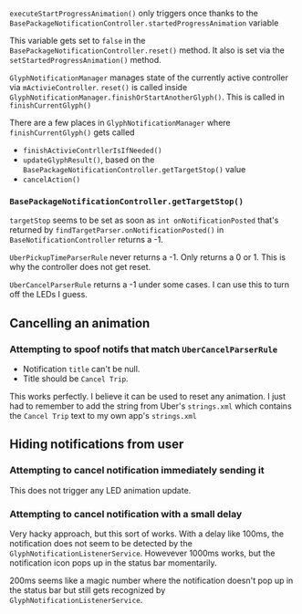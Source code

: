 `executeStartProgressAnimation()` only triggers once thanks to the `BasePackageNotificationController.startedProgressAnimation` variable

This variable gets set to `false` in the `BasePackageNotificationController.reset()` method. It also is set via the `setStartedProgressAnimation()` method.

`GlyphNotificationManager` manages state of the currently active controller via `mActivieController`. `reset()` is called inside `GlyphNotificationManager.finishOrStartAnotherGlyph()`. This is called in `finishCurrentGlyph()`

There are a few places in `GlyphNotificationManager` where `finishCurrentGlyph()` gets called
- `finishActivieContrllerIsIfNeeded()` 
- `updateGlyphResult()`, based on the `BasePackageNotificationController.getTargetStop()` value
- `cancelAction()`

### `BasePackageNotificationController.getTargetStop()`

`targetStop` seems to be set as soon as `int onNotificationPosted` that's returned by `findTargetParser.onNotificationPosted()` in `BaseNotificationController` returns a -1. 

`UberPickupTimeParserRule` never returns a -1. Only returns a 0 or 1. This is why the controller does not get reset.

`UberCancelParserRule` returns a -1 under some cases. I can use this to turn off the LEDs I guess.


## Cancelling an animation

### Attempting to spoof notifs that match `UberCancelParserRule`

- Notification `title` can't be null. 
- Title should be `Cancel Trip`. 

This works perfectly. I believe it can be used to reset any animation. I just had to remember to add the string from Uber's `strings.xml` which contains the `Cancel Trip` text to my own app's `strings.xml`


## Hiding notifications from user

### Attempting to cancel notification immediately sending it
This does not trigger any LED animation update.

### Attempting to cancel notification with a small delay
Very hacky approach, but this sort of works. With a delay like 100ms, the notification does not seem to be detected by the `GlyphNotificationListenerService`. Howevever 1000ms works, but the notification icon pops up in the status bar momentarily. 

200ms seems like a magic number where the notification doesn't pop up in the status bar but still gets recognized by `GlyphNotificationListenerService`.